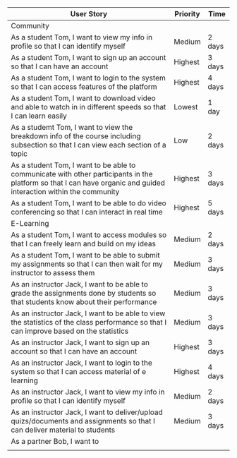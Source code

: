 <!-- P1 means most priority, P5 means least priority.
-->
| User Story |Priority| Time |
| ---------- | -------- |-------- |
| Community |
| As a student Tom, I want to view my info in profile so that I can identify myself | Medium| 2 days |
| As a student Tom, I want to sign up an account so that I can have an account| Highest | 3 days |
| As a student Tom, I want to login to the system so that I can access features of the platform| Highest | 4 days |
| As a student Tom, I want to download video and able to watch in in different speeds so that I can learn easily| Lowest | 1 day|
| As a studemt Tom, I want to view the breakdown info of the course including subsection so that I can view each section of a topic| Low | 2 days |
| As a student Tom, I want to be able to communicate with other participants in the platform so that I can have organic and guided interaction within the community | Highest | 3 days| 
| As a student Tom, I want to be able to do video conferencing so that I can interact in real time | Highest | 5 days |
| E-Learning |
| As a student Tom, I want to access modules so that I can freely learn and build on my ideas | Medium | 2 days |
| As a student Tom, I want to be able to submit my assignments so that I can then wait for my instructor to assess them | Medium | 3 days |
| As an instructor Jack, I want to be able to grade the assignments done by students so that students know about their performance | Medium | 3 days |
| As an instructor Jack, I want to be able to view the statistics of the class performance so that I can improve based on the statistics | Medium | 3 days |
| As an instructor Jack, I want to sign up an account so that I can have an account| Highest | 3 days |
| As an instructor Jack, I want to login to the system so that I can access material of e learning| Highest | 4 days |
| As an instructor Jack, I want to view my info in profile so that I can identify myself | Medium| 2 days |
| As an instructor Jack, I want to deliver/upload quizs/documents and assignments so that I can deliver material to students| Medium | 3 days|
| As a partner Bob, I want to 
||
